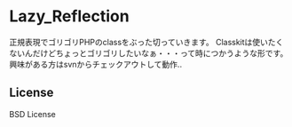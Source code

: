 Lazy_Reflection
===============

正規表現でゴリゴリPHPのclassをぶった切っていきます。  Classkitは使いたくないんだけどちょっとゴリゴリしたいなぁ・・・って時につかうような形です。    興味がある方はsvnからチェックアウトして動作..

## License
BSD License